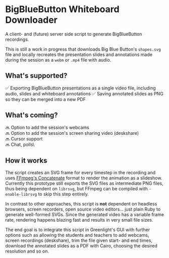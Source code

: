 
# BigBlueButton Whiteboard Downloader

A client- and (future) server side script to generate BigBlueButton recordings.

This is still a work in progress that downloads Big Blue Button's `shapes.svg` file and locally recreates the presentation slides and annotations made during the session as a `webm` or `.mp4` file with audio.

## What's supported?

✅  Exporting BigBlueButton presentations as a single video file, including audio, slides and whiteboard annotations
✅  Saving annotated slides as PNG so they can be merged into a new PDF

## What's coming?

🔜  Option to add the session's webcams\
🔜  Option to add the session's screen sharing video (deskshare)\
🔜  Cursor support\
🔜  Chat, polls\

## How it works


The script creates an SVG frame for every timestep in the recording and uses [FFmpeg's Concatenate](https://trac.ffmpeg.org/wiki/Slideshow) format to render the animation as a slideshow. Currently this prototype still exports the SVG files as intermediate PNG files, thus being dependent on `librsvg`, but FFmpeg can be compiled with `-enable-librsvg` to skip this step entirely.

In contrast to other approaches, this script is **not** dependent on headless browsers, screen recorders, open source video editors... just plain Ruby to generate well-formed SVGs. Since the generated video has a variable frame rate, rendering happens blazing fast and results in very small file sizes.

The end goal is to integrate this script in Greenlight's GUI with further options such as allowing the students and teachers to add webcams, screen recordings (deskshare), trim the file given start- and end times, download the annotated slides as a PDF with Cairo, choosing the desired resolution and so on.
